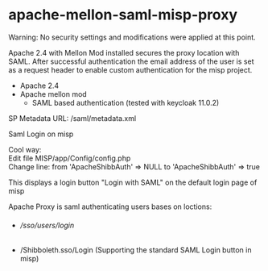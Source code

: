 # apache-mellon-saml-misp-proxy

Warning: No security settings and modifications were applied at this point.

Apache 2.4 with Mellon Mod installed secures the proxy location with SAML.
After successful authentication the email address of the user is set as a request header to enable custom authentication for the misp project.

- Apache 2.4
- Apache mellon mod
  - SAML based authentication (tested with keycloak 11.0.2)  
  
SP Metadata URL: /saml/metadata.xml   


Saml Login on misp

Cool way: <br> 
Edit file MISP/app/Config/config.php <br>
Change line: from 'ApacheShibbAuth' => NULL to 'ApacheShibbAuth' => true

This displays a login button "Login with SAML" on the default login page of misp

Apache Proxy is saml authenticating users bases on loctions:
  - ###### /sso/users/login
  - /Shibboleth.sso/Login (Supporting the standard SAML Login button in misp)





